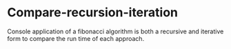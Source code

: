 # Compare-recursion-iteration

Console application of a fibonacci algorithm is both a recursive and iterative form to compare the run time of each approach.
